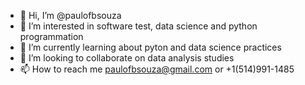 - 👋 Hi, I’m @paulofbsouza
- 👀 I’m interested in software test, data science and python programmation
- 🌱 I’m currently learning about pyton and data science practices
- 💞️ I’m looking to collaborate on data analysis studies
- 📫 How to reach me paulofbsouza@gmail.com or +1(514)991-1485

<!---
paulofbsouza/paulofbsouza is a ✨ special ✨ repository because its `README.md` (this file) appears on your GitHub profile.
You can click the Preview link to take a look at your changes.
--->
